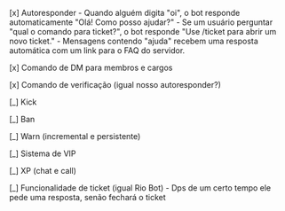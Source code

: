 [x] Autoresponder
	- Quando alguém digita "oi", o bot responde automaticamente "Olá! Como posso ajudar?"
	- Se um usuário perguntar "qual o comando para ticket?", o bot responde "Use /ticket para abrir um novo ticket."
	- Mensagens contendo "ajuda" recebem uma resposta automática com um link para o FAQ do servidor.

[x] Comando de DM para membros e cargos

[x] Comando de verificação (igual nosso autoresponder?)

[_] Kick

[_] Ban

[_] Warn (incremental e persistente)

[_] Sistema de VIP

[_] XP (chat e call)

[_] Funcionalidade de ticket (igual Rio Bot)
    - Dps de um certo tempo ele pede uma resposta, senão fechará o ticket
